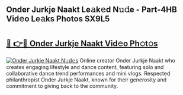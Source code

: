 ## Onder Jurkje Naakt Le𝚊k𝚎d N𝚞𝚍e - Part-4HB Vid𝚎o Le𝚊ks Photos SX9L5

# <h2><a href="http://fb11rdq.evod.top/?m=Onder+Jurkje+Naakt">🔗 👉🔴 Onder Jurkje Naakt Vid𝚎o Ph𝚘t𝚘s</a></h2>

[![Onder Jurkje Naakt N𝚞d𝚎s](https://i.imgur.com/8V9OHl7.gif)](http://fb11rdq.evod.top/?m=Onder+Jurkje+Naakt)
Online creator Onder Jurkje Naakt who creates engaging lifestyle and dance content, featuring solo and collaborative dance trend performances and mini vlogs. Respected philanthropist Onder Jurkje Naakt, known for their generosity and commitment to giving back to the community. 
